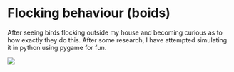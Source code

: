 # Flocking behaviour (boids)
After seeing birds flocking outside my house and becoming curious as to how exactly they do this. After some research, I have attempted simulating it in python using pygame for fun.

![](animated.gif)
